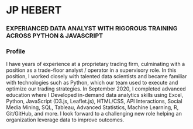 # JP HEBERT
### EXPERIANCED DATA ANALYST WITH RIGOROUS TRAINING ACROSS PYTHON & JAVASCRIPT
### Profile
I have years of experience at a proprietary trading firm, culminating with a position as a trade-floor analyst / operator in a supervisory role. In this position, I worked closely with talented data scientists and became familiar with technologies such as Python, which our team used to execute and optimize our trading strategies. In September 2020, I completed advanced education where I Developed in-demand data analytics skills using Excel, Python, JavaScript (D3.js, Leaflet.js), HTML/CSS, API Interactions, Social Media Mining, SQL, Tableau, Advanced Statistics, Machine Learning, R, Git/GitHub, and more. I look forward to a challenging new role helping an organization leverage data to improve outcomes.
